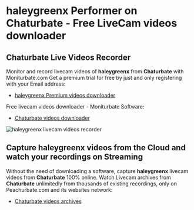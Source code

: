 # haleygreenx Performer on Chaturbate - Free LiveCam videos downloader

## Chaturbate Live Videos Recorder

Monitor and record livecam videos of **haleygreenx** from **Chaturbate** with Moniturbate.com
Get a premium trial for free by just and only registering with your Email address:
* [haleygreenx Premium videos downloader](https://moniturbate.com/request-demo-licence-key.html)

Free livecam videos downloader - Moniturbate Software:
* [Chaturbate videos downloader](https://moniturbate.com/moniturbate-download-software.html)

![haleygreenx livecam videos recorder](https://peachurnet.com/templates/moniturbate-software.png)


## Capture haleygreenx videos from the Cloud and watch your recordings on Streaming

Without the need of downloading a software, capture **haleygreenx** livecam videos from **Chaturbate** 100% online.
Watch Livecam archives from **Chaturbate** unlimitedly from thousands of existing recordings, only on Peachurbate.com and its websites network:
* [Chaturbate videos archives](https://peachurnet.com/)